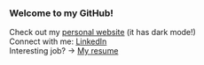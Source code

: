 ### Welcome to my GitHub! 
Check out my [personal website](https://rodonguyen.dev/) (it has dark mode!)  
Connect with me: [LinkedIn](https://www.linkedin.com/in/rodonguyen/)  
Interesting job? -> [My resume](https://rodonguyen.dev/resume)  

<!--  [![Rodo's GitHub stats](https://github-readme-stats.vercel.app/api?username=rodonguyen&count_private=true&show_icons=true&theme=algolia)](https://www.linkedin.com/in/rodonguyen/) 
<a href="https://rodonguyen.dev">
<img src="https://github.com/rodonguyen/github-stats/blob/master/generated/overview.svg#gh-dark-mode-only" />
<img src="https://github.com/rodonguyen/github-stats/blob/master/generated/languages.svg#gh-dark-mode-only" />
</a>   
 -->



